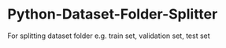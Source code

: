 # Python-Dataset-Folder-Splitter
For splitting dataset folder e.g. train set, validation set, test set
